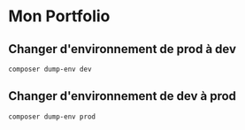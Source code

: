 # Mon Portfolio

## Changer d'environnement de prod à dev
```
composer dump-env dev
```
## Changer d'environnement de dev à prod
```
composer dump-env prod
```